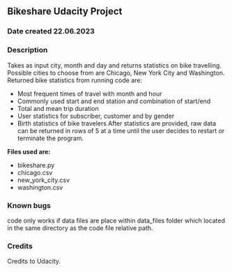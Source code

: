 ## Bikeshare Udacity Project

### Date created 22.06.2023

### Description 
Takes as input city, month and day and returns statistics on bike travelling. 
Possible cities to choose from are Chicago, New York City and Washington. 
Returned bike statistics from running code are: 
* Most frequent times of travel with month and hour
* Commonly used start and end station and combination of start/end
* Total and mean trip duration
* User statistics for subscriber, customer and by gender
* Birth statistics of bike travelers
After statistics are provided, raw data can be returned in rows of 5 at a time until the user decides to restart or terminate the program. 

**Files used are:** 
* bikeshare.py
* chicago.csv
* new_york_city.csv 
* washington.csv

### Known bugs
code only works if data files are place within data_files folder which located in the same directory as the code file relative path. 

### Credits
Credits to Udacity.  